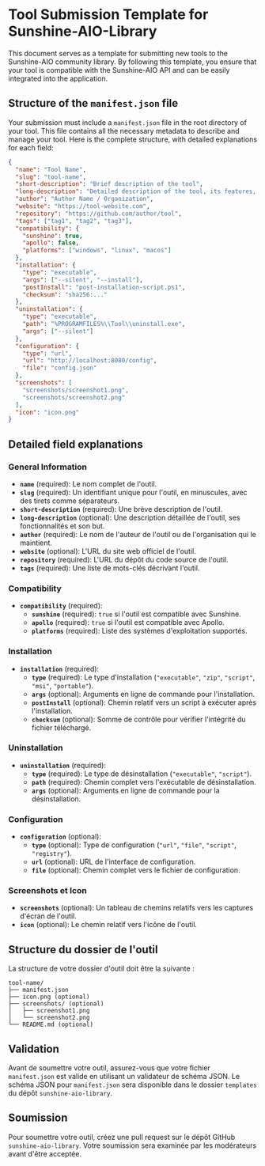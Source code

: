 # Tool Submission Template for Sunshine-AIO-Library

This document serves as a template for submitting new tools to the Sunshine-AIO community library. By following this template, you ensure that your tool is compatible with the Sunshine-AIO API and can be easily integrated into the application.

## Structure of the `manifest.json` file

Your submission must include a `manifest.json` file in the root directory of your tool. This file contains all the necessary metadata to describe and manage your tool. Here is the complete structure, with detailed explanations for each field:

```json
{
  "name": "Tool Name",
  "slug": "tool-name",
  "short-description": "Brief description of the tool",
  "long-description": "Detailed description of the tool, its features, and its purpose",
  "author": "Author Name / Organization",
  "website": "https://tool-website.com",
  "repository": "https://github.com/author/tool",
  "tags": ["tag1", "tag2", "tag3"],
  "compatibility": {
    "sunshine": true,
    "apollo": false,
    "platforms": ["windows", "linux", "macos"]
  },
  "installation": {
    "type": "executable",
    "args": ["--silent", "--install"],
    "postInstall": "post-installation-script.ps1",
    "checksum": "sha256:..."
  },
  "uninstallation": {
    "type": "executable",
    "path": "%PROGRAMFILES%\\Tool\\uninstall.exe",
    "args": ["--silent"]
  },
  "configuration": {
    "type": "url",
    "url": "http://localhost:8080/config",
    "file": "config.json"
  },
  "screenshots": [
    "screenshots/screenshot1.png",
    "screenshots/screenshot2.png"
  ],
  "icon": "icon.png"
}
```

## Detailed field explanations

### General Information

* **`name`** (required): Le nom complet de l'outil.
* **`slug`** (required): Un identifiant unique pour l'outil, en minuscules, avec des tirets comme séparateurs.
* **`short-description`** (required): Une brève description de l'outil.
* **`long-description`** (optional): Une description détaillée de l'outil, ses fonctionnalités et son but.
* **`author`** (required): Le nom de l'auteur de l'outil ou de l'organisation qui le maintient.
* **`website`** (optional): L'URL du site web officiel de l'outil.
* **`repository`** (required): L'URL du dépôt du code source de l'outil.
* **`tags`** (required): Une liste de mots-clés décrivant l'outil.

### Compatibility

* **`compatibility`** (required):
    * **`sunshine`** (required): `true` si l'outil est compatible avec Sunshine.
    * **`apollo`** (required): `true` si l'outil est compatible avec Apollo.
    * **`platforms`** (required): Liste des systèmes d'exploitation supportés.

### Installation

* **`installation`** (required):
    * **`type`** (required): Le type d'installation (`"executable"`, `"zip"`, `"script"`, `"msi"`, `"portable"`).
    * **`args`** (optional): Arguments en ligne de commande pour l'installation.
    * **`postInstall`** (optional): Chemin relatif vers un script à exécuter après l'installation.
    * **`checksum`** (optional): Somme de contrôle pour vérifier l'intégrité du fichier téléchargé.

### Uninstallation

* **`uninstallation`** (required):
    * **`type`** (required): Le type de désinstallation (`"executable"`, `"script"`).
    * **`path`** (required): Chemin complet vers l'exécutable de désinstallation.
    * **`args`** (optional): Arguments en ligne de commande pour la désinstallation.

### Configuration

* **`configuration`** (optional):
    * **`type`** (optional): Type de configuration (`"url"`, `"file"`, `"script"`, `"registry"`).
    * **`url`** (optional): URL de l'interface de configuration.
    * **`file`** (optional): Chemin complet vers le fichier de configuration.

### Screenshots et Icon

* **`screenshots`** (optional): Un tableau de chemins relatifs vers les captures d'écran de l'outil.
* **`icon`** (optional): Le chemin relatif vers l'icône de l'outil.

## Structure du dossier de l'outil

La structure de votre dossier d'outil doit être la suivante :

```
tool-name/
├── manifest.json
├── icon.png (optional)
├── screenshots/ (optional)
│   ├── screenshot1.png
│   └── screenshot2.png
└── README.md (optional)
```

## Validation

Avant de soumettre votre outil, assurez-vous que votre fichier `manifest.json` est valide en utilisant un validateur de schéma JSON. Le schéma JSON pour `manifest.json` sera disponible dans le dossier `templates` du dépôt `sunshine-aio-library`.

## Soumission

Pour soumettre votre outil, créez une pull request sur le dépôt GitHub `sunshine-aio-library`. Votre soumission sera examinée par les modérateurs avant d'être acceptée.
